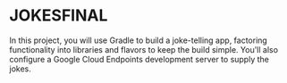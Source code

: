 # JOKESFINAL
In this project, you will use Gradle to build a joke-telling app, factoring functionality into libraries and flavors to keep the build simple. You'll also configure a Google Cloud Endpoints development server to supply the jokes.
